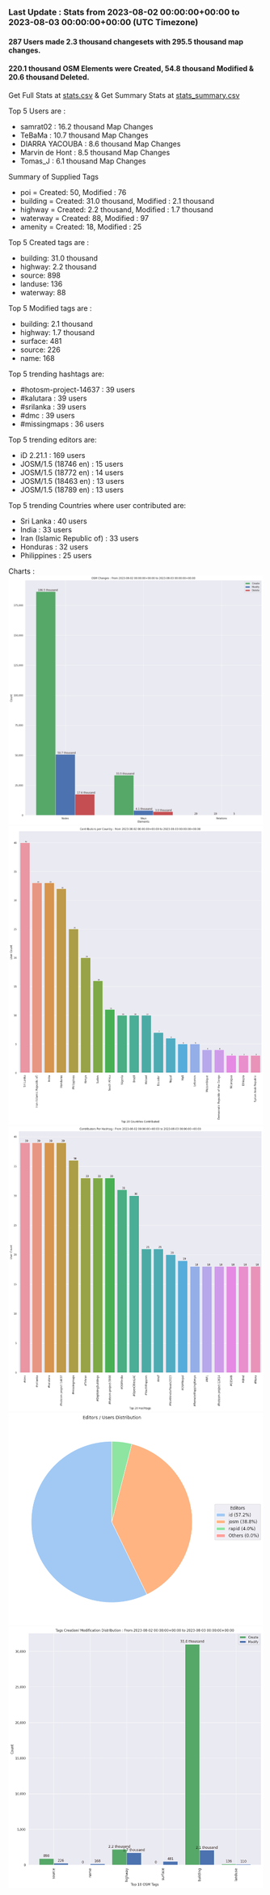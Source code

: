 ### Last Update : Stats from 2023-08-02 00:00:00+00:00 to 2023-08-03 00:00:00+00:00 (UTC Timezone)

#### 287 Users made 2.3 thousand changesets with 295.5 thousand map changes.
#### 220.1 thousand OSM Elements were Created, 54.8 thousand Modified & 20.6 thousand Deleted.
Get Full Stats at [stats.csv](/stats/hotosm/Daily/stats.csv)
 & Get Summary Stats at [stats_summary.csv](/stats/hotosm/Daily/stats_summary.csv)

Top 5 Users are : 
- samrat02 : 16.2 thousand Map Changes
- TeBaMa : 10.7 thousand Map Changes
- DIARRA YACOUBA : 8.6 thousand Map Changes
- Marvin de Hont : 8.5 thousand Map Changes
- Tomas_J : 6.1 thousand Map Changes

Summary of Supplied Tags
- poi = Created: 50, Modified : 76
- building = Created: 31.0 thousand, Modified : 2.1 thousand
- highway = Created: 2.2 thousand, Modified : 1.7 thousand
- waterway = Created: 88, Modified : 97
- amenity = Created: 18, Modified : 25


Top 5 Created tags are :
- building: 31.0 thousand
- highway: 2.2 thousand
- source: 898
- landuse: 136
- waterway: 88


Top 5 Modified tags are :
- building: 2.1 thousand
- highway: 1.7 thousand
- surface: 481
- source: 226
- name: 168


Top 5 trending hashtags are:
- #hotosm-project-14637 : 39 users
- #kalutara : 39 users
- #srilanka : 39 users
- #dmc : 39 users
- #missingmaps : 36 users


Top 5 trending editors are:
- iD 2.21.1 : 169 users
- JOSM/1.5 (18746 en) : 15 users
- JOSM/1.5 (18772 en) : 14 users
- JOSM/1.5 (18463 en) : 13 users
- JOSM/1.5 (18789 en) : 13 users


Top 5 trending Countries where user contributed are:
- Sri Lanka : 40 users
- India : 33 users
- Iran (Islamic Republic of) : 33 users
- Honduras : 32 users
- Philippines : 25 users


 Charts : 
![Alt text](./stats_osm_changes.png) 
![Alt text](./stats_users_per_country.png) 
![Alt text](./stats_users_per_hashtag.png) 
![Alt text](./stats_editors_pie_chart.png) 
![Alt text](./stats_tags.png) 
